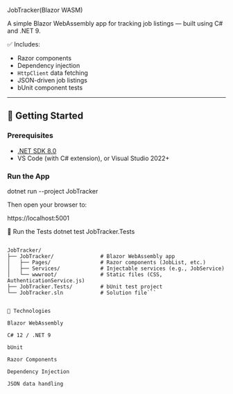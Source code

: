 
JobTracker(Blazor WASM)


A simple Blazor WebAssembly app for tracking job listings — built using C# and .NET 9.

✅ Includes:
- Razor components
- Dependency injection
- `HttpClient` data fetching
- JSON-driven job listings
- bUnit component tests

---

## 🚀 Getting Started

### Prerequisites
- [.NET SDK 8.0](https://dotnet.microsoft.com/en-us/download)
- VS Code (with C# extension), or Visual Studio 2022+

### Run the App

dotnet run --project JobTracker

Then open your browser to:

https://localhost:5001

🧪 Run the Tests
dotnet test JobTracker.Tests


```🔧 Project Structure

JobTracker/
├── JobTracker/               # Blazor WebAssembly app
│   ├── Pages/                # Razor components (JobList, etc.)
│   ├── Services/             # Injectable services (e.g., JobService)
│   └── wwwroot/              # Static files (CSS, AuthenticationService.js)
├── JobTracker.Tests/         # bUnit test project
└── JobTracker.sln            # Solution file```


🧱 Technologies

Blazor WebAssembly

C# 12 / .NET 9

bUnit

Razor Components

Dependency Injection

JSON data handling
